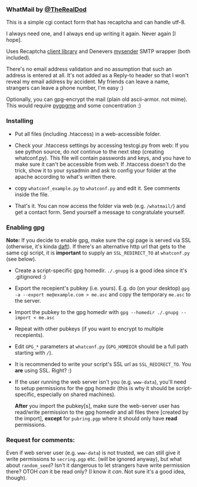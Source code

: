 ### WhatMail by [@TheRealDod](http://twitter.com/TheRealDod)

This is a simple cgi contact form that has recaptcha and can handle utf-8.

I always need one, and I always end up writing it again. Never again [I hope].

Uses Recaptcha [client library](http://pypi.python.org/pypi/recaptcha-client) and Denevers [mysender](http://github.com/denever/mysender/) SMTP wrapper (both included).

There's no email address validation and no assumption that such an address is entered at all.
It's not added as a Reply-to header so that I won't reveal my email address by accident.
My friends can leave a name, strangers can leave a phone number, I'm easy :)

Optionally, you can gpg-encrypt the mail (plain old ascii-armor. not mime).
This would require [pygpgme](http://pypi.python.org/pypi/pygpgme/) and some concentration :)

### Installing

* Put all files (including .htaccess) in a web-accessible folder.

* Check your .htaccess settings by accessing testcgi.py from web: If you see
  python source, do *not* continue to the next step (creating whatconf.py). This file
  will contain passwords and keys, and you have to make sure it can't be accessible
  from web. If .htaccess doesn't do the trick, show it to your sysadmin and ask to config
  your folder at the apache according to what's written there.

* copy `whatconf_example.py` to `whatconf.py` and edit it. See comments inside the file.

* That's it. You can now access the folder via web (e.g. `/whatmail/`) and get a contact form.
  Send yourself a message to congratulate yourself.

### Enabling gpg

**Note:** If you decide to enable gpg, make sure the cgi page is served via SSL
(otherwise, it's kinda [daft](http://simonsingh.net/The_Black_Chamber/maryqueenofscots.html)).
If there's an alternative http url that gets to the same cgi script, it is **important** to
supply an `SSL_REDIRECT_TO` at `whatconf.py` (see below).

* Create a script-specific gpg homedir. `./.gnupg` is a good idea since it's .gitignored :)
* Export the recepient's pubkey (i.e. yours). E.g. do (on your desktop)
  `gpg -a --export me@example.com > me.asc` and copy the temporary `me.asc` to the server.
* Import the pubkey to the gpg homedir with `gpg --homedir ./.gnupg --import < me.asc`
* Repeat with other pubkeys (if you want to encrypt to multiple recepients).
* Edit `GPG_*` parameters at `whatconf.py` (`GPG_HOMEDIR` should be a full path starting with `/`).
* It is recommended to write your script's SSL url as `SSL_REDIRECT_TO`.
  You **are** using SSL. Right? :)
* If the user running the web server isn't you (e.g. `www-data`), you'll need to setup permissions
  for the gpg homedir (this is why it should be script-specific, especially on shared machines).

  **After** you import the pubkey[s], make sure the web-server user has read/write permission to
  the gpg homedir and all files there [created by the import], **except** for `pubring.pgp`
  where it should only have **read** permissions.

### <a id="rfc"></a>Request for comments:

  Even if web server user (e.g. `www-data`) is not trusted, we can still give it write permissions
  to `secring.pgp` etc. (will be ignored anyway), but what about `random_seed`?
  Isn't it dangerous to let strangers have write permission there?
  OTOH _can_ it be read only? (I know it _can_. Not sure it's a good idea, though).

